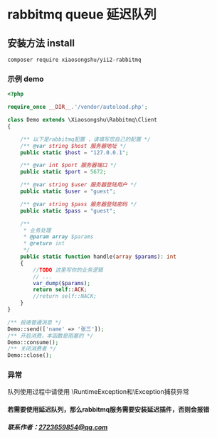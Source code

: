 # rabbitmq queue 延迟队列

## 安装方法 install

```shell
composer require xiaosongshu/yii2-rabbitmq
```
### 示例 demo
```php
<?php

require_once __DIR__.'/vendor/autoload.php';

class Demo extends \Xiaosongshu\Rabbitmq\Client
{

    /** 以下是rabbitmq配置 ，请填写您自己的配置 */
    /** @var string $host 服务器地址 */
    public static $host = "127.0.0.1";

    /** @var int $port 服务器端口 */
    public static $port = 5672;

    /** @var string $user 服务器登陆用户 */
    public static $user = "guest";

    /** @var string $pass 服务器登陆密码 */
    public static $pass = "guest";

    /**
     * 业务处理
     * @param array $params
     * @return int
     */
    public static function handle(array $params): int
    {
        //TODO 这里写你的业务逻辑
        // ...
        var_dump($params);
        return self::ACK;
        //return self::NACK;
    }
}

/** 投递普通消息 */
Demo::send(['name' => '张三']);
/** 开启消费，本函数是阻塞的 */
Demo::consume();
/** 关闭消费者 */
Demo::close();
```
### 异常
队列使用过程中请使用 \RuntimeException和\Exception捕获异常
#### 若需要使用延迟队列，那么rabbitmq服务需要安装延迟插件，否则会报错

##### 联系作者：2723659854@qq.com
